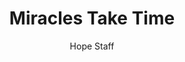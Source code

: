 ---
image: /assets/img/daily-hope-default-artwork.png
title: Miracles Take Time
number: 16
categories:
  - Everyday Miracles
author: Hope Staff
notes: Everyday Miracles 16
embed: >-
  EMBED_GOES_HERE
---